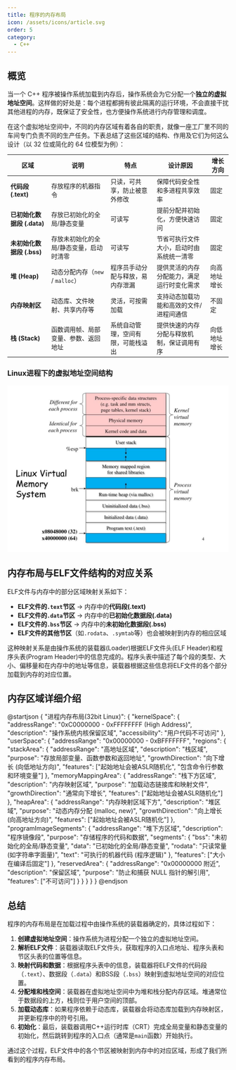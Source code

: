 ```yaml
---
title: 程序的内存布局
icon: /assets/icons/article.svg
order: 5
category:
  - C++
---
```


## 概览

当一个 C++ 程序被操作系统加载到内存后，操作系统会为它分配一个**独立的虚拟地址空间**。这样做的好处是：每个进程都拥有彼此隔离的运行环境，不会直接干扰其他进程的内存，既保证了安全性，也方便操作系统进行内存管理和调度。

在这个虚拟地址空间中，不同的内存区域有着各自的职责，就像一座工厂里不同的车间专门负责不同的生产任务。下表总结了这些区域的结构、作用及它们为何这么设计（以 32 位或简化的 64 位模型为例）：

| 区域                       | 说明                                    | 特点                               | 设计原因                                   | 增长方向     |
| -------------------------- | --------------------------------------- | ---------------------------------- | ------------------------------------------ | ------------ |
| **代码段 (.text)**         | 存放程序的机器指令                      | 只读，可共享，防止被意外修改       | 保障代码安全性和多进程共享效率             | 固定         |
| **已初始化数据段 (.data)** | 存放已初始化的全局/静态变量             | 可读写                             | 提前分配并初始化，方便快速访问             | 固定         |
| **未初始化数据段 (.bss)**  | 存放未初始化的全局/静态变量，启动时清零 | 可读写                             | 节省可执行文件大小，启动时由系统统一清零   | 固定         |
| **堆 (Heap)**              | 动态分配内存（`new` / `malloc`）        | 程序员手动分配与释放，易内存泄漏   | 提供灵活的内存分配能力，满足运行时变化需求 | 向高地址增长 |
| **内存映射区**             | 动态库、文件映射、共享内存等            | 灵活，可按需加载                   | 支持动态加载功能和高效的文件/进程间通信    | 不固定       |
| **栈 (Stack)**             | 函数调用帧、局部变量、参数、返回地址    | 系统自动管理，空间有限，可能栈溢出 | 提供快速的内存分配与释放机制，保证调用有序 | 向低地址增长 |

### Linux进程下的虚拟地址空间结构

![Linux下进程的虚拟地址空间结构](./resource/linux_vm.png)

## 内存布局与ELF文件结构的对应关系

ELF文件与内存中的部分区域映射关系如下：

- **ELF文件的`.text`节区** → 内存中的**代码段(.text)**
- **ELF文件的`.data`节区** → 内存中的**已初始化数据段(.data)**
- **ELF文件的`.bss`节区** → 内存中的**未初始化数据段(.bss)**
- **ELF文件的其他节区**（如`.rodata`、`.symtab`等）也会被映射到内存的相应区域

这种映射关系是由操作系统的装载器(Loader)根据ELF文件头(ELF Header)和程序头表(Program Header)中的信息完成的。程序头表中描述了每个段的类型、大小、偏移量和在内存中的地址等信息，装载器根据这些信息将ELF文件的各个部分加载到内存的对应位置。

## 内存区域详细介绍

@startjson
{
  "进程内存布局(32bit Linux)": {
    "kernelSpace": {
      "addressRange": "0xC0000000 - 0xFFFFFFFF (High Address)",
      "description": "操作系统内核保留区域",
      "accessibility": "用户代码不可访问"
    },
    "userSpace": {
      "addressRange": "0x00000000 - 0xBFFFFFFF",
      "regions": {
        "stackArea": {
          "addressRange": "高地址区域",
          "description": "栈区域",
          "purpose": "存放局部变量、函数参数和返回地址",
          "growthDirection": "向下增长 (向低地址方向)",
          "features": ["起始地址会被ASLR随机化", "包含命令行参数和环境变量"]
        },
        "memoryMappingArea": {
          "addressRange": "栈下方区域",
          "description": "内存映射区域",
          "purpose": "加载动态链接库和映射文件",
          "growthDirection": "通常向下增长",
          "features": ["起始地址会被ASLR随机化"]
        },
        "heapArea": {
          "addressRange": "内存映射区域下方",
          "description": "堆区域",
          "purpose": "动态内存分配 (malloc, new)",
          "growthDirection": "向上增长 (向高地址方向)",
          "features": ["起始地址会被ASLR随机化"]
        },
        "programImageSegments": {
          "addressRange": "堆下方区域",
          "description": "程序镜像段",
          "purpose": "存储程序的代码和数据",
          "segments": {
            "bss": "未初始化的全局/静态变量",
            "data": "已初始化的全局/静态变量",
            "rodata": "只读常量 (如字符串字面量)",
            "text": "可执行的机器代码 (程序逻辑)"
          },
          "features": ["大小在编译后固定"]
        },
        "reservedArea": {
          "addressRange": "0x00000000 附近",
          "description": "保留区域",
          "purpose": "防止和捕获 NULL 指针的解引用",
          "features": ["不可访问"]
        }
      }
    }
  }
}
@endjson

## 总结

程序的内存布局是在加载过程中由操作系统的装载器确定的，具体过程如下：

1. **创建虚拟地址空间**：操作系统为进程分配一个独立的虚拟地址空间。
2. **解析ELF文件**：装载器读取ELF文件头，获取程序的入口点地址、程序头表和节区头表的位置等信息。
3. **映射代码和数据**：根据程序头表中的信息，装载器将ELF文件的代码段（`.text`）、数据段（`.data`）和BSS段（`.bss`）映射到虚拟地址空间的对应位置。
4. **分配堆和栈空间**：装载器在虚拟地址空间中为堆和栈分配内存区域。堆通常位于数据段的上方，栈则位于用户空间的顶部。
5. **加载动态库**：如果程序依赖于动态库，装载器会将动态库加载到内存映射区，并更新程序中的符号引用。
6. **初始化**：最后，装载器调用C++运行时库（CRT）完成全局变量和静态变量的初始化，然后跳转到程序的入口点（通常是`main`函数）开始执行。

通过这个过程，ELF文件中的各个节区被映射到内存中的对应区域，形成了我们所看到的程序内存布局。
